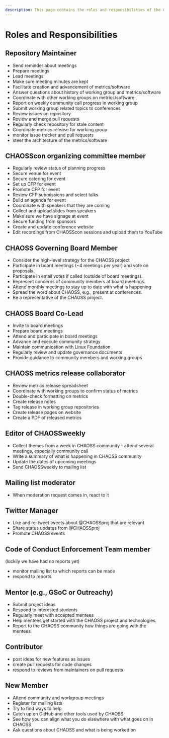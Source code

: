 ```yaml
---
description: This page contains the roles and responsibilities of the CHAOSS community
---
```


# Roles and Responsibilities

## Repository Maintainer

* Send reminder about meetings
* Prepare meetings
* Lead meetings
* Make sure meeting minutes are kept
* Facilitate creation and advancement of metrics/software
* Answer questions about history of working group and metrics/software
* Coordinate with other working groups on metrics/software
* Report on weekly community call progress in working group
* Submit working group related topics to conferences
* Review issues on repository
* Review and merge pull requests
* Regularly check repository for stale content
* Coordinate metrics release for working group
* monitor issue tracker and pull requests
* steer the architecture of the metrics/software

## CHAOSScon organizing committee member

* Regularly review status of planning progress
* Secure venue for event
* Secure catering for event
* Set up CFP for event
* Promote CFP for event
* Review CFP submissions and select talks
* Build an agenda for event
* Coordinate with speakers that they are coming
* Collect and upload slides from speakers
* Make sure we have signage at event
* Secure funding from sponsors
* Create and update conference website
* Edit recordings from CHAOSScon sessions and upload them to YouTube

## CHAOSS Governing Board Member

* Consider the high-level strategy for the CHAOSS project
* Participate in board meetings \(~4 meetings per year\) and vote on proposals.
* Participate in email votes if called \(outside of board meetings\).
* Represent concerns of community members at board meetings.
* Attend monthly meetings to stay up to date with what is happening
* Spread the word about CHAOSS, e.g., present at conferences.
* Be a representative of the CHAOSS project.

## CHAOSS Board Co-Lead

* Invite to board meetings
* Prepare board meetings
* Attend and participate in board meetings
* Advance and execute community strategy
* Maintain communication with Linux Foundation
* Regularly review and update governance documents
* Provide guidance to community members and working groups

## CHAOSS metrics release collaborator

* Review metrics release spreadsheet
* Coordinate with working groups to confirm status of metrics
* Double-check formatting on metrics
* Create release notes
* Tag release in working group repositories
* Create release pages on website
* Create a PDF of released metrics

## Editor of CHAOSSweekly

* Collect themes from a week in CHAOSS community - attend several meetings, especially community call
* Write a summary of what is happening in CHAOSS community
* Update the dates of upcoming meetings
* Send CHAOSSweekly to mailing list

## Mailing list moderator

* When moderation request comes in, react to it

## Twitter Manager

* Like and re-tweet tweets about @CHAOSSproj that are relevant
* Share status updates from @CHAOSSproj
* Promote CHAOSS events

## Code of Conduct Enforcement Team member

\(luckily we have had no reports yet\)

* monitor mailing list to which reports can be made
* respond to reports

## Mentor \(e.g., GSoC or Outreachy\)

* Submit project ideas
* Respond to interested students
* Regularly meet with accepted mentees
* Help mentees get started with the CHAOSS project and technologies
* Report to the CHAOSS community how things are going with the mentees

## Contributor

* post ideas for new features as issues
* create pull requests for code changes
* respond to reviews from maintainers on pull requests

## New Member

* Attend community and workgroup meetings
* Register for mailing lists
* Try to find ways to help
* Catch up on GitHub and other tools used by CHAOSS
* See how you can align what you do elsewhere with what goes on in CHAOSS
* Ask questions about CHAOSS and what is being worked on

